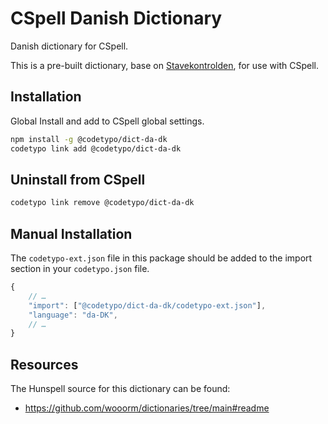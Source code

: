 # CSpell Danish Dictionary

Danish dictionary for CSpell.

This is a pre-built dictionary, base on [Stavekontrolden](https://www.stavekontrolden.dk), for use with CSpell.

## Installation

Global Install and add to CSpell global settings.

```sh
npm install -g @codetypo/dict-da-dk
codetypo link add @codetypo/dict-da-dk
```

## Uninstall from CSpell

```sh
codetypo link remove @codetypo/dict-da-dk
```

## Manual Installation

The `codetypo-ext.json` file in this package should be added to the import section in your `codetypo.json` file.

```javascript
{
    // …
    "import": ["@codetypo/dict-da-dk/codetypo-ext.json"],
    "language": "da-DK",
    // …
}
```

## Resources

The Hunspell source for this dictionary can be found:

- https://github.com/wooorm/dictionaries/tree/main#readme

<!--- codetypo:ignore Stavekontrolden --->
